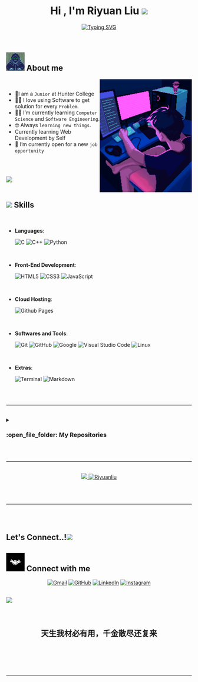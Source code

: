 

<h1 align="center"><b>Hi , I'm Riyuan Liu </b><img src="https://media.giphy.com/media/hvRJCLFzcasrR4ia7z/giphy.gif" width="35"></h1>
<!--  -->
<p align="center">
  <a href="https://git.io/typing-svg"><img src="https://readme-typing-svg.demolab.com?font=Fira+Code&pause=1000&random=false&width=435&lines=Hi%2C+I+am+Riyuan+Liu%2C+a+Software+Enignnerr+;Currently+a+Hunter+College+Student;And+a+Teaching+assistant+at+Hunter" alt="Typing SVG" /></a>
</p>


<br>



	
## <picture><img src = "https://github.com/Riyuanliu/Riyuanliu/blob/main/aboutme.gif" width = 50px></picture> **About me**

<picture> <img align="right" src="https://github.com/Riyuanliu/Riyuanliu/blob/main/09c62903beeba336dc9da76eb5c9a107.gif" width = 250px></picture>

<br>

- :school:I am a `Junior` at Hunter College
- :technologist: I love using Software to get solution for every `Problem`.
- :student: I’m currently learning `Computer Science` and `Software Engineering`.
- :nerd_face: Always `learning new things`.
- Currently learning Web Development by Self
- :thinking: I’m currently open for a new `job opportunity`

<br><br>

<img src="https://user-images.githubusercontent.com/73097560/115834477-dbab4500-a447-11eb-908a-139a6edaec5c.gif"><br><br>

## <img src="https://media2.giphy.com/media/QssGEmpkyEOhBCb7e1/giphy.gif?cid=ecf05e47a0n3gi1bfqntqmob8g9aid1oyj2wr3ds3mg700bl&rid=giphy.gif" width ="25"><b> Skills</b>
<br>

<p align="center">

- **Languages**:
    
    ![C](https://img.shields.io/badge/C%20-%232370ED.svg?style=for-the-badge&logo=c&logoColor=white)
    ![C++](https://img.shields.io/badge/C++%20-%2300599C.svg?style=for-the-badge&logo=c%2B%2B&logoColor=white)
    ![Python](https://img.shields.io/badge/Python%20-%2314354C.svg?style=for-the-badge&logo=python&logoColor=white)

<br>   
    
- **Front-End Development**:

   ![HTML5](https://img.shields.io/badge/HTML5%20-%23E34F26.svg?style=for-the-badge&logo=html5&logoColor=white)
   ![CSS3](https://img.shields.io/badge/CSS%20-%231572B6.svg?style=for-the-badge&logo=css3&logoColor=white)
   ![JavaScript](https://img.shields.io/badge/JavaScript%20-%23F7DF1E.svg?style=for-the-badge&logo=javascript&logoColor=black)

<br>

- **Cloud Hosting**:

    ![Github Pages](https://img.shields.io/badge/GitHub%20Pages-%23327FC7.svg?style=for-the-badge&logo=github&logoColor=white)
    
<br>

- **Softwares and Tools**:

    ![Git](https://img.shields.io/badge/git-%23F05033.svg?style=for-the-badge&logo=git&logoColor=white)
    ![GitHub](https://img.shields.io/badge/github-%23121011.svg?style=for-the-badge&logo=github&logoColor=white)
    ![Google](https://img.shields.io/badge/google-%234285F4.svg?style=for-the-badge&logo=google&logoColor=white)
    ![Visual Studio Code](https://img.shields.io/badge/Visual%20Studio%20Code-0078d7.svg?style=for-the-badge&logo=visual-studio-code&logoColor=white)
    ![Linux](https://img.shields.io/badge/Linux-FCC624?style=for-the-badge&logo=linux&logoColor=black) 

<br>

- **Extras**:

    ![Terminal](https://img.shields.io/badge/Terminal-%23054020?style=for-the-badge&logo=gnu-bash&logoColor=white)
    ![Markdown](https://img.shields.io/badge/markdown-%23000000.svg?style=for-the-badge&logo=markdown&logoColor=white)   


</p>

<br>
<br>

-----

<br>
<details><summary><h3> :open_file_folder: My Repositories </h3></summary>

----
	
<div>
  <p align="center">
	<a href="https://github.com/Riyuanliu/Tetris-by-Riyuan-Liu">
      		<img src="https://github-readme-stats.vercel.app/api/pin/?username=Riyuanliu&repo=Tetris-by-Riyuan-Liu&theme=tokyonight" alt="GitHub Stats" />
    	</a>
	<a href="https://github.com/Riyuanliu/AdvancedTextFormattingApplication">
      		<img src="https://github-readme-stats.vercel.app/api/pin/?username=Riyuanliu&repo=AdvancedTextFormattingApplication&theme=tokyonight" alt="GitHub Stats" />
    	</a>
    	<a href="https://github.com/Riyuanliu/CGPA">
      		<img src="https://github-readme-stats.vercel.app/api/pin/?username=Riyuanliu&repo=CGPA&theme=tokyonight" alt="GitHub Stats" />
	</a>
	<a href="https://github.com/Riyuanliu/Russian-Roulette">
      		<img src="https://github-readme-stats.vercel.app/api/pin/?username=Riyuanliu&repo=Russian-Roulette&theme=tokyonight" alt="GitHub Stats" />
	</a>
 	<a href="https://github.com/Riyuanliu/Number-Guessing-game">
      		<img src="https://github-readme-stats.vercel.app/api/pin/?username=Riyuanliu&repo=Number-Guessing-game&theme=tokyonight" alt="GitHub Stats" />
	</a>
 	<a href="https://github.com/Riyuanliu/SudokuSolver ">
      		<img src="https://github-readme-stats.vercel.app/api/pin/?username=Riyuanliu&repo=Number-SudokuSolver &theme=tokyonight" alt="GitHub Stats" />
	</a>
   	
  </p>
</div>
</details>

</p>

<br>


----


<br>

<div align="center">

<a href="https://github.com/Riyuanliu">
  <img src="https://github-readme-stats.vercel.app/api?username=Riyuanliu&include_all_commits=true&count_private=true&show_icons=true&line_height=20&title_color=7A7ADB&icon_color=2234AE&text_color=D3D3D3&bg_color=0,000000,130F40" width="450"/>
  <img src="https://github-readme-stats.vercel.app/api/top-langs?username=Riyuanliu&show_icons=true&locale=en&layout=compact&line_height=20&title_color=7A7ADB&icon_color=2234AE&text_color=D3D3D3&bg_color=0,000000,130F40" width="375"  alt="Riyuanliu"/>

</a>
</div>

<br>
<br>
<br>

-----

<br>
<br>

## <b> Let's Connect..!</b><img src="https://github.com/Riyuanliu/Riyuanliu/raw/main/assets/mdImages/handshake.gif" width ="40">
## <picture> <img src="https://github.com/Riyuanliu/Riyuanliu/blob/main/1000_F_274449475_covoxKcElepJnQ34dT4ExBL6CChjocBG.jpeg" width="50px"> </picture> Connect with me
<p align="center">
	<a href="mailto:riyuanliu31@gmail.com"><img img src="https://img.shields.io/badge/gmail-%23EA4335.svg?style=plastic&logo=gmail&logoColor=white" alt="Gmail"/></a>
	<a href="https://github.com/Riyuanliu"><img src="https://img.shields.io/badge/github-%23181717.svg?style=plastic&logo=github&logoColor=white" alt="GitHub"/></a>
	<a href="https://www.linkedin.com/in/riyuan-liu-9896981b1/"><img src="https://img.shields.io/badge/linkedin-%230A66C2.svg?style=plastic&logo=linkedin&logoColor=white" alt="LinkedIn"/></a>
	<a href="https://www.instagram.com/riyuan_liu/"><img src="https://img.shields.io/badge/instagram-%23E4405F.svg?style=plastic&logo=instagram&logoColor=white" alt="Instagram"/></a>
</p>
	
</ul>
</div>

<br>
<img src="https://user-images.githubusercontent.com/73097560/115834477-dbab4500-a447-11eb-908a-139a6edaec5c.gif">
<br>
<br>
<br>

<div align='center'>

## <b>天生我材必有用，千金散尽还复来</b>

</div>
<br>
<br>
<br>
<br>

---

<br>
